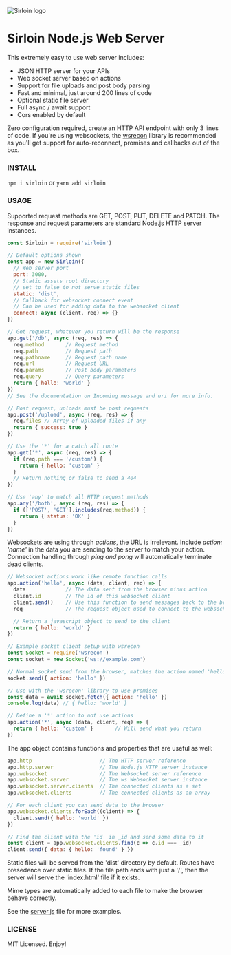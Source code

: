 ![Sirloin logo](https://s3.amazonaws.com/7ino/1539200413_sirloin-logo200x128.png)

# Sirloin Node.js Web Server

This extremely easy to use web server includes:

* JSON HTTP server for your APIs
* Web socket server based on actions
* Support for file uploads and post body parsing
* Fast and minimal, just around 200 lines of code
* Optional static file server
* Full async / await support
* Cors enabled by default

Zero configuration required, create an HTTP API endpoint with only 3 lines of code. If you're using websockets, the [wsrecon](https://github.com/fugroup/wsrecon) library is recommended as you'll get support for auto-reconnect, promises and callbacks out of the box.

### INSTALL
```npm i sirloin``` or ```yarn add sirloin```

### USAGE
Supported request methods are GET, POST, PUT, DELETE and PATCH. The response and request parameters are standard Node.js HTTP server instances.
```javascript
const Sirloin = require('sirloin')

// Default options shown
const app = new Sirloin({
  // Web server port
  port: 3000,
  // Static assets root directory
  // set to false to not serve static files
  static: 'dist',
  // Callback for websocket connect event
  // Can be used for adding data to the websocket client
  connect: async (client, req) => {}
})

// Get request, whatever you return will be the response
app.get('/db', async (req, res) => {
  req.method       // Request method
  req.path         // Request path
  req.pathname     // Request path name
  req.url          // Request URL
  req.params       // Post body parameters
  req.query        // Query parameters
  return { hello: 'world' }
})
// See the documentation on Incoming message and uri for more info.

// Post request, uploads must be post requests
app.post('/upload', async (req, res) => {
  req.files // Array of uploaded files if any
  return { success: true }
})

// Use the '*' for a catch all route
app.get('*', async (req, res) => {
  if (req.path === '/custom') {
    return { hello: 'custom' }
  }
  // Return nothing or false to send a 404
})

// Use 'any' to match all HTTP request methods
app.any('/both', async (req, res) => {
  if (['POST', 'GET'].includes(req.method)) {
    return { status: 'OK' }
  }
})
```
Websockets are using through *actions*, the URL is irrelevant. Include *action: 'name'* in the data you are sending to the server to match your action. Connection handling through *ping and pong* will automatically terminate dead clients.
```javascript
// Websocket actions work like remote function calls
app.action('hello', async (data, client, req) => {
  data             // The data sent from the browser minus action
  client.id        // The id of this websocket client
  client.send()    // Use this function to send messages back to the browser
  req              // The request object used to connect to the websocket

  // Return a javascript object to send to the client
  return { hello: 'world' }
})

// Example socket client setup with wsrecon
const Socket = require('wsrecon')
const socket = new Socket('ws://example.com')

// Normal socket send from the browser, matches the action named 'hello'
socket.send({ action: 'hello' })

// Use with the 'wsrecon' library to use promises
const data = await socket.fetch({ action: 'hello' })
console.log(data) // { hello: 'world' }

// Define a '*' action to not use actions
app.action('*', async (data, client, req) => {
  return { hello: 'custom' }       // Will send what you return
})
```
The app object contains functions and properties that are useful as well:
```javascript
app.http                      // The HTTP server reference
app.http.server               // The Node.js HTTP server instance
app.websocket                 // The Websocket server reference
app.websocket.server          // The ws Websocket server instance
app.websocket.server.clients  // The connected clients as a set
app.websocket.clients         // The connected clients as an array

// For each client you can send data to the browser
app.websocket.clients.forEach((client) => {
  client.send({ hello: 'world' })
})

// Find the client with the 'id' in _id and send some data to it
const client = app.websocket.clients.find(c => c.id === _id)
client.send({ data: { hello: 'found' } })
```

Static files will be served from the 'dist' directory by default. Routes have presedence over static files. If the file path ends with just a '/', then the server will serve the 'index.html' file if it exists.

Mime types are automatically added to each file to make the browser behave correctly.

See the [server.js](https://github.com/fugroup/sirloin/blob/master/server.js) file for more examples.

### LICENSE

MIT Licensed. Enjoy!